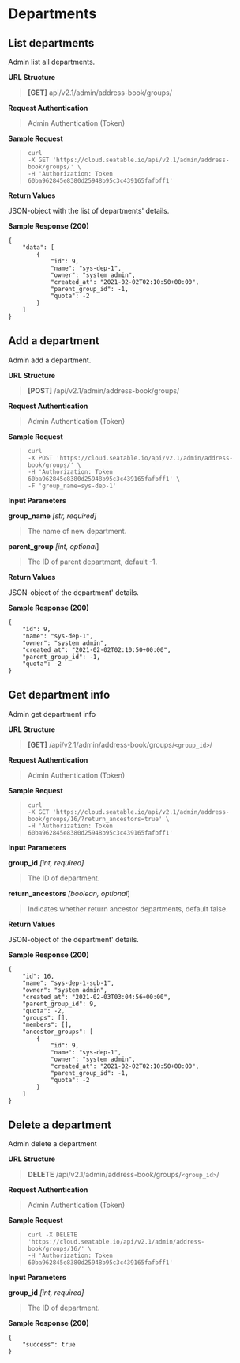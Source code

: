 # Departments

## List departments

Admin list all departments.

**URL Structure**

> **\[GET]** api/v2.1/admin/address-book/groups/

**Request Authentication**

> Admin Authentication (Token)

**Sample Request**

> ```
> curl 
> -X GET 'https://cloud.seatable.io/api/v2.1/admin/address-book/groups/' \
> -H 'Authorization: Token 60ba962845e8380d25948b95c3c439165fafbff1'
>
> ```

**Return Values**

JSON-object with the list of departments' details.

**Sample Response (200)**

```
{
    "data": [
        {
            "id": 9,
            "name": "sys-dep-1",
            "owner": "system admin",
            "created_at": "2021-02-02T02:10:50+00:00",
            "parent_group_id": -1,
            "quota": -2
        }
    ]
}

```

## Add a department

Admin add a department.

**URL Structure**

> **\[POST]** /api/v2.1/admin/address-book/groups/

**Request Authentication**

> Admin Authentication (Token)

**Sample Request**

> ```
> curl 
> -X POST 'https://cloud.seatable.io/api/v2.1/admin/address-book/groups/' \
> -H 'Authorization: Token 60ba962845e8380d25948b95c3c439165fafbff1' \
> -F 'group_name=sys-dep-1'
>
> ```

**Input Parameters**

**group_name** _\[str, required]_

> The name of new department.

**parent_group** _\[int, optional_]

> The ID of parent department, default -1.

**Return Values**

JSON-object of the department' details.

**Sample Response (200)**

```
{
    "id": 9,
    "name": "sys-dep-1",
    "owner": "system admin",
    "created_at": "2021-02-02T02:10:50+00:00",
    "parent_group_id": -1,
    "quota": -2
}

```

## Get department info

Admin get department info

**URL Structure**

> **\[GET]** /api/v2.1/admin/address-book/groups/`<group_id>`/

**Request Authentication**

> Admin Authentication (Token)

**Sample Request**

> ```
> curl 
> -X GET 'https://cloud.seatable.io/api/v2.1/admin/address-book/groups/16/?return_ancestors=true' \
> -H 'Authorization: Token 60ba962845e8380d25948b95c3c439165fafbff1'
>
> ```

**Input Parameters**

**group_id** _\[int, required]_

> The ID of department.

**return_ancestors** _\[boolean, optional_]

> Indicates whether return ancestor departments, default false.

**Return Values**

JSON-object of the department' details.

**Sample Response (200)**

```
{
    "id": 16,
    "name": "sys-dep-1-sub-1",
    "owner": "system admin",
    "created_at": "2021-02-03T03:04:56+00:00",
    "parent_group_id": 9,
    "quota": -2,
    "groups": [],
    "members": [],
    "ancestor_groups": [
        {
            "id": 9,
            "name": "sys-dep-1",
            "owner": "system admin",
            "created_at": "2021-02-02T02:10:50+00:00",
            "parent_group_id": -1,
            "quota": -2
        }
    ]
}

```

## Delete a department

Admin delete a department

**URL Structure**

> **DELETE** /api/v2.1/admin/address-book/groups/`<group_id>`/

**Request Authentication**

> Admin Authentication (Token)

**Sample Request**

> ```
> curl -X DELETE 'https://cloud.seatable.io/api/v2.1/admin/address-book/groups/16/' \
> -H 'Authorization: Token 60ba962845e8380d25948b95c3c439165fafbff1'
>
> ```

**Input Parameters**

**group_id** _\[int, required]_

> The ID of department.

**Sample Response (200)**

```
{
    "success": true
}

```


